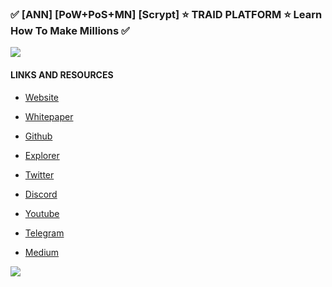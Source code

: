 ### ✅ [ANN] [PoW+PoS+MN] [Scrypt] ⭐ TRAID PLATFORM ⭐ Learn How To Make Millions ✅

![](https://i.imgur.com/JWz20va.jpg)

#### LINKS AND RESOURCES

- [Website](https://www.traid.tv/?utm_source=bitcointalk_eng)

- [Whitepaper](https://www.traid.tv/Traid_Whitepaper.pdf)

- [Github](https://github.com/TraidPlatform)

- [Explorer](https://explorer.traid.tv/?utm_source=bitcointalk_eng)

- [Twitter](https://twitter.com/traid_platform)

- [Discord](https://discord.gg/tEUt4aX)

- [Youtube](https://www.youtube.com/channel/UCjoJNtjDmIiCNSzpAvixLGA)

- [Telegram](http://t.me/traidplatform)

- [Medium](https://medium.com/@traid_platform)


![](https://i.imgur.com/7AzERV4.jpg)

